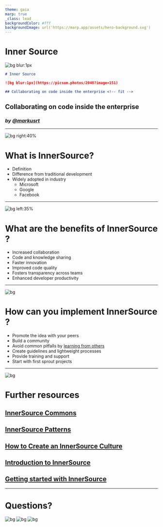 ```yaml
---
theme: gaia
marp: true
_class: lead
backgroundColor: #fff
backgroundImage: url('https://marp.app/assets/hero-background.svg')
---
```


<!-- _class: invert -->
# Inner Source

![bg blur:1px](https://picsum.photos/2048?image=151)

```markdown
# Inner Source

![bg blur:1px](https://picsum.photos/2048?image=151)

## Collaborating on code inside the enterprise <!-- fit -->
```

## Collaborating on code inside the enterprise <!-- fit -->

### *by [@markusrt][markusrt]*

---

![bg right:40%](https://images.unsplash.com/photo-1555680510-34daedadbdb1?ixlib=rb-4.0.3&dl=markus-spiske-Fa0pTKuoDVY-unsplash.jpg&w=2400&q=80&fm=jpg&crop=entropy&cs=tinysrgb)

# What is InnerSource?​

- Definition​
- Difference from traditional development​
- Widely adopted in industry
  - Microsoft
  - Google
  - Facebook

---

![bg left:35%](https://picsum.photos/2048?image=1)

# What are the benefits of InnerSource​?

- Increased collaboration
- Code and knowledge sharing​
- Faster innovation
- Improved code quality​
- Fosters transparency across teams​
- Enhanced developer productivity​

---

<!-- _class: invert -->
![bg](https://picsum.photos/2048?image=177)

# How can you implement InnerSource​?

- Promote the idea with your peers
- Build a community​
- Avoid common pitfalls by [learning from others](https://innersourcecommons.org/learn/)
- Create guidelines and lightweight processes​
- Provide training and support​
- Start with first sprout projects

---

<!-- _class: invert -->
![bg](https://picsum.photos/2048?image=231)

# Further resources

## [InnerSource Commons](https://innersourcecommons.org)

## [InnerSource Patterns](https://innersourcecommons.org/learn/patterns/)

## [How to Create an InnerSource Culture](https://youtu.be/GXShI9Y9xGo)

## [Introduction to InnerSource](https://resources.github.com/innersource/fundamentals)

## [Getting started with InnerSource](https://www.oreilly.com/radar/getting-started-with-innersource)

---
<!-- _class: invert -->
# Questions?

![bg](https://fakeimg.pl/800/0288d1/fff/?text=Q)
![bg](https://fakeimg.pl/800/02669d/fff/?text=%26)
![bg](https://fakeimg.pl/800x600/67b8e3/fff/?text=A)

[markusrt]: https://github.com/markusrt
